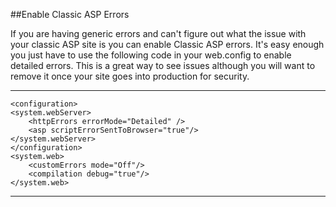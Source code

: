 ##Enable Classic ASP Errors

If you are having generic errors and can't figure out what the issue with your classic ASP site is you can enable Classic ASP errors. It's easy enough you just have to use the following code in your web.config to enable detailed errors. This is a great way to see issues although you will want to remove it once your site goes into production for security.

***

```
<configuration>
<system.webServer>
    <httpErrors errorMode="Detailed" />
    <asp scriptErrorSentToBrowser="true"/>
</system.webServer>
</configuration>
<system.web>
    <customErrors mode="Off"/>
    <compilation debug="true"/>
</system.web>
```
***